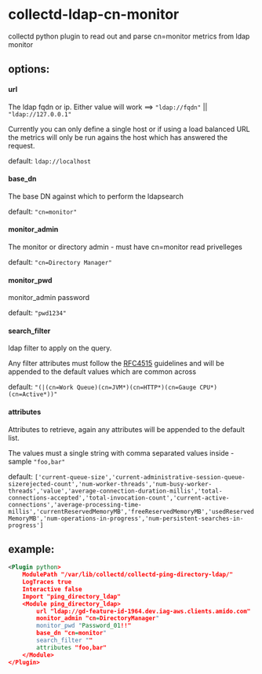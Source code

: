 # collectd-ldap-cn-monitor

collectd python plugin to read out and parse cn=monitor metrics from ldap monitor


options:
---
#### url

The ldap fqdn or ip.
Either value will work ==> `"ldap://fqdn"` || `"ldap://127.0.0.1"`

Currently you can only define a single host or if using a load balanced URL the metrics will only be run agains the host which has answered the request.

default: `ldap://localhost`

#### base_dn

The base DN against which to perform the ldapsearch

default: `"cn=monitor"`

#### monitor_admin

The monitor or directory admin - must have cn=monitor read privelleges

default: `"cn=Directory Manager"`

#### monitor_pwd

monitor_admin password 

default:  `"pwd1234"`

#### search_filter

ldap filter to apply on the query.

Any filter attributes must follow the [RFC4515](https://tools.ietf.org/html/rfc4515.html) guidelines and will be appended to the default values which are common across 

default: `"(|(cn=Work Queue)(cn=JVM*)(cn=HTTP*)(cn=Gauge CPU*)(cn=Active*))"`

#### attributes

Attributes to retrieve, again any attributes will be appended to the default list.

The values must a single string with comma separated values inside - sample `"foo,bar"`


default: `['current-queue-size','current-administrative-session-queue-sizerejected-count','num-worker-threads','num-busy-worker-threads','value','average-connection-duration-millis','total-connections-accepted','total-invocation-count','current-active-connections','average-processing-time-millis','currentReservedMemoryMB','freeReservedMemoryMB','usedReservedMemoryMB','num-operations-in-progress','num-persistent-searches-in-progress']`




example:
---

```xml
<Plugin python>
	ModulePath "/var/lib/collectd/collectd-ping-directory-ldap/"
	LogTraces true
	Interactive false
	Import "ping_directory_ldap"
	<Module ping_directory_ldap>
		url "ldap://gd-feature-id-1964.dev.iag-aws.clients.amido.com"
		monitor_admin "cn=DirectoryManager"
		monitor_pwd "Password_01!!"
		base_dn "cn=monitor"
		search_filter ""
		attributes "foo,bar"
	</Module>
</Plugin>
```
